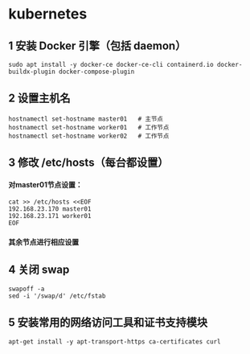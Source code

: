 # kubernetes
## 1 安装 Docker 引擎（包括 daemon）
```
sudo apt install -y docker-ce docker-ce-cli containerd.io docker-buildx-plugin docker-compose-plugin
```

## 2 设置主机名
```
hostnamectl set-hostname master01   # 主节点
hostnamectl set-hostname worker01   # 工作节点
hostnamectl set-hostname worker02   # 工作节点
```
## 3 修改 /etc/hosts（每台都设置）
#### 对master01节点设置：<br>
```
cat >> /etc/hosts <<EOF
192.168.23.170 master01
192.168.23.171 worker01
EOF
```
#### 其余节点进行相应设置

## 4 关闭 swap
```
swapoff -a
sed -i '/swap/d' /etc/fstab
```

## 5 安装常用的网络访问工具和证书支持模块
```
apt-get install -y apt-transport-https ca-certificates curl
```
